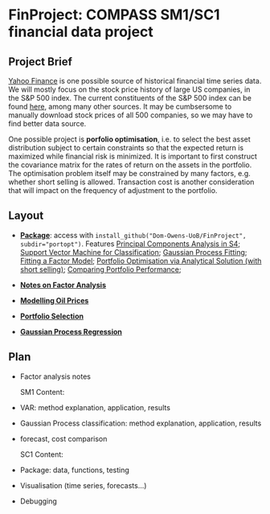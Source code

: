 # FinProject: COMPASS SM1/SC1 financial data project

## Project Brief 


[Yahoo Finance](https://finance.yahoo.com/) is one possible source of historical financial time series data.
We will mostly focus on the stock price history of large US companies, in the S&P
500 index. The current constituents of the S&P 500 index can be found [here](https://www.barchart.com/stocks/indices/sp/sp500),
among many other sources. It may be cumbsersome to manually download stock
prices of all 500 companies, so we may have to find better data source.


One possible project is **porfolio optimisation**, i.e. to select the best asset
distribution subject to certain constraints so that the expected return is
maximized while financial risk is minimized. It is important to first construct
the covariance matrix for the rates of return on the assets in the portfolio. The
optimisation problem itself may be constrained by many factors, e.g. whether
short selling is allowed. Transaction cost is another consideration that will
impact on the frequency of adjustment to the portfolio.



## Layout
- [**Package**](https://github.com/Dom-Owens-UoB/FinProject/tree/master/portopt): access with `install_github("Dom-Owens-UoB/FinProject", subdir="portopt")`. 
Features [Principal Components Analysis in S4](https://github.com/Dom-Owens-UoB/FinProject/blob/master/portopt/R/myPCA.R); 
[Support Vector Machine for Classification](https://github.com/Dom-Owens-UoB/FinProject/blob/master/portopt/R/SupportVectorMachine.R);
[Gaussian Process Fitting](https://github.com/Dom-Owens-UoB/FinProject/blob/master/portopt/R/TimeSeriesGPfuns.R);
[Fitting a Factor Model](https://github.com/Dom-Owens-UoB/FinProject/blob/master/portopt/R/new_model_fit.R);
[Portfolio Optimisation via Analytical Solution (with short selling)](https://github.com/Dom-Owens-UoB/FinProject/blob/master/portopt/R/portfolio_solution.R);
[Comparing Portfolio Performance](https://github.com/Dom-Owens-UoB/FinProject/blob/master/portopt/R/comp_unif_port.R);


- [**Notes on Factor Analysis**](https://github.com/Dom-Owens-UoB/FinProject/blob/master/Documents/FinProject.pdf)

- [**Modelling Oil Prices**](https://github.com/Dom-Owens-UoB/FinProject/blob/master/Documents/FinProject_Data_Analysis.pdf)

- [**Portfolio Selection**](https://github.com/Dom-Owens-UoB/FinProject/blob/master/portop_report/portopt.pdf)

- [**Gaussian Process Regression**](https://github.com/Dom-Owens-UoB/FinProject/blob/master/Documents/GaussianProcessForTS.pdf)


## Plan

- Factor analysis notes

  SM1 Content:
- VAR: method explanation, application, results
- Gaussian Process classification: method explanation, application, results
- forecast, cost comparison

  SC1 Content:
- Package: data, functions, testing
- Visualisation (time series, forecasts...)
- Debugging
